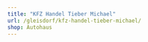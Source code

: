 ```yaml
---
title: "KFZ Handel Tieber Michael"
url: /gleisdorf/kfz-handel-tieber-michael/
shop: Autohaus
---
```

